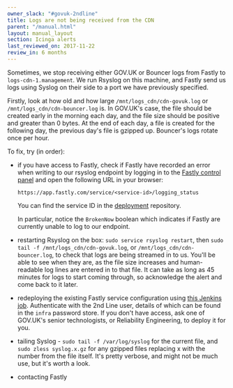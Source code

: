 ```yaml
---
owner_slack: "#govuk-2ndline"
title: Logs are not being received from the CDN
parent: "/manual.html"
layout: manual_layout
section: Icinga alerts
last_reviewed_on: 2017-11-22
review_in: 6 months
---
```


Sometimes, we stop receiving either GOV.UK or Bouncer logs from Fastly
to `logs-cdn-1.management`. We run Rsyslog on this machine, and Fastly
send us logs using Syslog on their side to a port we have previously
specified.

Firstly, look at how old and how large `/mnt/logs_cdn/cdn-govuk.log` or
`/mnt/logs_cdn/cdn-bouncer.log` is. In GOV.UK's case, the file should be
created early in the morning each day, and the file size should be
positive and greater than 0 bytes. At the end of each day, a file is
created for the following day, the previous day's file is gzipped up.
Bouncer's logs rotate once per hour.

To fix, try (in order):

-   if you have access to Fastly, check if Fastly have recorded an error
    when writing to our rsyslog endpoint by logging in to the [Fastly
    control panel](https://app.fastly.com/) and open the following URL
    in your browser:

        https://app.fastly.com/service/<service-id>/logging_status

    You can find the service ID in the
    [deployment](https://github.com/alphagov/govuk-secrets/blob/8a85170d639fb82f0f86653aba2e536655811741/puppet/hieradata/production.yaml#L15-L18)
    repository.

    In particular, notice the `BrokenNow` boolean which indicates if
    Fastly are currently unable to log to our endpoint.

-   restarting Rsyslog on the box: `sudo service rsyslog restart`, then
    `sudo tail -f /mnt/logs_cdn/cdn-govuk.log`, or
    `/mnt/logs_cdn/cdn-bouncer.log`, to check that logs are being
    streamed in to us. You'll be able to see when they are, as the
    file size increases and human-readable log lines are entered in to
    that file. It can take as long as 45 minutes for logs to start
    coming through, so acknowledge the alert and come back to it later.
-   redeploying the existing Fastly service configuration using [this
    Jenkins
    job](https://deploy.publishing.service.gov.uk/job/Deploy_CDN/).
    Authenticate with the 2nd Line user, details of which can be found
    in the `infra` password store. If you don't have access, ask one of
    GOV.UK's senior technologists, or Reliability Engineering, to deploy
    it for you.
-   tailing Syslog - `sudo tail -f /var/log/syslog` for the current file,
    and `sudo zless syslog.x.gz` for any gzipped files replacing x with
    the number from the file itself. It's pretty verbose, and might not
    be much use, but it's worth a look.
-   contacting Fastly
